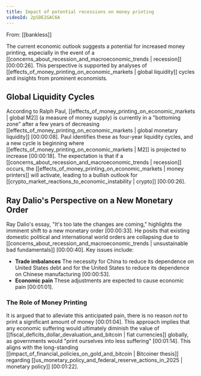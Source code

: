 ```yaml
---
title: Impact of potential recessions on money printing
videoId: 2pSDE2GAC6A
---
```


From: [[bankless]] <br/> 

The current economic outlook suggests a potential for increased money printing, especially in the event of a [[concerns_about_recession_and_macroeconomic_trends | recession]] <a class="yt-timestamp" data-t="00:00:26">[00:00:26]</a>. This perspective is supported by analyses of [[effects_of_money_printing_on_economic_markets | global liquidity]] cycles and insights from prominent economists.

## Global Liquidity Cycles

According to Ralph Paul, [[effects_of_money_printing_on_economic_markets | global M2]] (a measure of money supply) is currently in a "bottoming zone" after a few years of decreasing [[effects_of_money_printing_on_economic_markets | global monetary liquidity]] <a class="yt-timestamp" data-t="00:00:08">[00:00:08]</a>. Paul identifies these as four-year liquidity cycles, and a new cycle is beginning where [[effects_of_money_printing_on_economic_markets | M2]] is projected to increase <a class="yt-timestamp" data-t="00:00:18">[00:00:18]</a>. The expectation is that if a [[concerns_about_recession_and_macroeconomic_trends | recession]] occurs, the [[effects_of_money_printing_on_economic_markets | money printers]] will activate, leading to a bullish outlook for [[crypto_market_reactions_to_economic_instability | crypto]] <a class="yt-timestamp" data-t="00:00:26">[00:00:26]</a>.

## Ray Dalio's Perspective on a New Monetary Order

Ray Dalio's essay, "It's too late the changes are coming," highlights the imminent shift to a new monetary order <a class="yt-timestamp" data-t="00:00:33">[00:00:33]</a>. He posits that existing domestic political and international world orders are collapsing due to [[concerns_about_recession_and_macroeconomic_trends | unsustainable bad fundamentals]] <a class="yt-timestamp" data-t="00:00:40">[00:00:40]</a>. Key issues include:
*   **Trade imbalances** The necessity for China to reduce its dependence on United States debt and for the United States to reduce its dependence on Chinese manufacturing <a class="yt-timestamp" data-t="00:00:53">[00:00:53]</a>.
*   **Economic pain** These adjustments are expected to cause economic pain <a class="yt-timestamp" data-t="00:01:01">[00:01:01]</a>.

### The Role of Money Printing

It is argued that to alleviate this anticipated pain, there is no reason *not* to print a significant amount of money <a class="yt-timestamp" data-t="00:01:04">[00:01:04]</a>. This approach implies that any economic suffering would ultimately diminish the value of [[fiscal_deficits_dollar_devaluation_and_bitcoin | fiat currencies]] globally, as governments would "print ourselves into less suffering" <a class="yt-timestamp" data-t="00:01:14">[00:01:14]</a>. This aligns with the long-standing [[impact_of_financial_policies_on_gold_and_bitcoin | Bitcoiner thesis]] regarding [[us_monetary_policy_and_federal_reserve_actions_in_2025 | monetary policy]] <a class="yt-timestamp" data-t="00:01:22">[00:01:22]</a>.